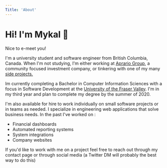 ```yaml
---
Title: 'About'
---
```


# Hi! I'm Mykal 👋

Nice to e-meet you!

I'm a university student and software engineer from British Columbia, Canada. When I'm not studying, I'm either working at [Aprario Group](https://aprario.com), a community focused investment company, or tinkering with one of my many [side projects.](https://github.com/mykalmachon)

Im currently completing a Bachelor in Computer Information Sciences with a focus in Software Development at the [University of the Fraser Valley](https://ufv.ca). I'm in my third year and plan to complete my degree by the summer of 2020.

I'm also available for hire to work individually on small software projects or in teams as needed. I specialize in engineering web applications that solve business needs. In the past I've worked on :

- Financial dashboards
- Automated reporting systems
- System integrations
- Company websites

If you'd like to work with me on a project feel free to reach out through my contact page or through social media (a Twitter DM will probably the best way to do this)
